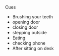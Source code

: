 Cues
+ Brushing your teeth
+ opening door
+ closing door
+ stepping outside
+ Eating
+ checking phone
+ After sitting on desk